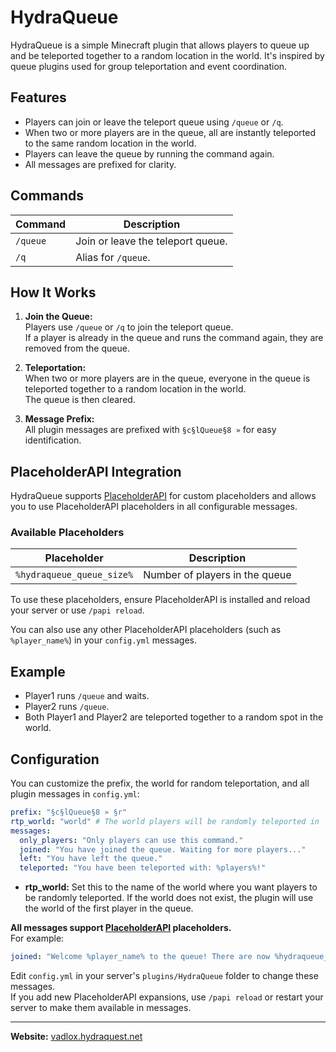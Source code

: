 # HydraQueue

HydraQueue is a simple Minecraft plugin that allows players to queue up and be teleported together to a random location in the world. It's inspired by queue plugins used for group teleportation and event coordination.

## Features

- Players can join or leave the teleport queue using `/queue` or `/q`.
- When two or more players are in the queue, all are instantly teleported to the same random location in the world.
- Players can leave the queue by running the command again.
- All messages are prefixed for clarity.

## Commands

| Command    | Description                                   |
|------------|-----------------------------------------------|
| `/queue`   | Join or leave the teleport queue.             |
| `/q`       | Alias for `/queue`.                           |

## How It Works

1. **Join the Queue:**  
   Players use `/queue` or `/q` to join the teleport queue.  
   If a player is already in the queue and runs the command again, they are removed from the queue.

2. **Teleportation:**  
   When two or more players are in the queue, everyone in the queue is teleported together to a random location in the world.  
   The queue is then cleared.

3. **Message Prefix:**  
   All plugin messages are prefixed with `§c§lQueue§8 »` for easy identification.

## PlaceholderAPI Integration

HydraQueue supports [PlaceholderAPI](https://www.spigotmc.org/resources/placeholderapi.6245/) for custom placeholders and allows you to use PlaceholderAPI placeholders in all configurable messages.

### Available Placeholders

| Placeholder                  | Description                       |
|------------------------------|-----------------------------------|
| `%hydraqueue_queue_size%`    | Number of players in the queue    |

To use these placeholders, ensure PlaceholderAPI is installed and reload your server or use `/papi reload`.

You can also use any other PlaceholderAPI placeholders (such as `%player_name%`) in your `config.yml` messages.

## Example

- Player1 runs `/queue` and waits.
- Player2 runs `/queue`.
- Both Player1 and Player2 are teleported together to a random spot in the world.

## Configuration

You can customize the prefix, the world for random teleportation, and all plugin messages in `config.yml`:

```yaml
prefix: "§c§lQueue§8 » §r"
rtp_world: "world" # The world players will be randomly teleported in
messages:
  only_players: "Only players can use this command."
  joined: "You have joined the queue. Waiting for more players..."
  left: "You have left the queue."
  teleported: "You have been teleported with: %players%!"
```

- **rtp_world:** Set this to the name of the world where you want players to be randomly teleported. If the world does not exist, the plugin will use the world of the first player in the queue.

**All messages support [PlaceholderAPI](https://www.spigotmc.org/resources/placeholderapi.6245/) placeholders.**  
For example:  
```yaml
joined: "Welcome %player_name% to the queue! There are now %hydraqueue_queue_size% players waiting."
```

Edit `config.yml` in your server's `plugins/HydraQueue` folder to change these messages.  
If you add new PlaceholderAPI expansions, use `/papi reload` or restart your server to make them available in messages.

---

**Website:** [vadlox.hydraquest.net](https://vadlox.hydraquest.net)
